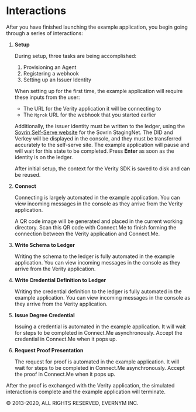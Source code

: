 # Interactions
After you have finished launching the example application, you begin going through a series of interactions:

1. **Setup**
   
   During setup, three tasks are being accomplished:
   
   1. Provisioning an Agent
   1. Registering a webhook
   1. Setting up an Issuer Identity 
   
   When setting up for the first time, the example application will require these inputs from the user:
   * The URL for the Verity application it will be connecting to
   * The `Ngrok` URL for the webhook that you started earlier
   
   Additionally, the issuer identity must be written to the ledger, using the [Sovrin Self-Serve website](https://selfserve.sovrin.org/) for the Sovrin StagingNet. The DID and Verkey will be displayed in the console, and they must be transferred accurately to the self-serve site. The example application will pause and will wait <!--Is this correct? It will wait?-->for this state to be completed. Press **Enter** as soon as the identity is on the ledger.
   
   After initial setup, the context for the Verity SDK is saved to disk and can be reused. 

1. **Connect**
   
   Connecting is largely automated in the example application. You can view incoming messages in the console as they arrive from the Verity application.
    
   A QR code image will be generated and placed in the current working directory. Scan this QR code with Connect.Me to finish forming the connection between the Verity application and Connect.Me.<!--1. Ask a Committed Answer-->

1. **Write Schema to Ledger**

   Writing the schema to the ledger is fully automated in the example application. You can view incoming messages in the console as they arrive from the Verity application.

1. **Write Credential Definition to Ledger**

   Writing the credential definition to the ledger is fully automated in the example application. You can view incoming messages in the console as they arrive from the Verity application.

1. **Issue Degree Credential**
   
   Issuing a credential is automated in the example application. It will wait for steps to be completed in Connect.Me asynchronously. Accept the credential in Connect.Me when it pops up.

1. **Request Proof Presentation**

   The request for proof is automated in the example application. It will wait for steps to be completed in Connect.Me asynchronously. Accept the proof in Connect.Me when it pops up.
   
After the proof is exchanged with the Verity application, the simulated interaction is complete and the example application will terminate.

© 2013-2020, ALL RIGHTS RESERVED, EVERNYM INC.